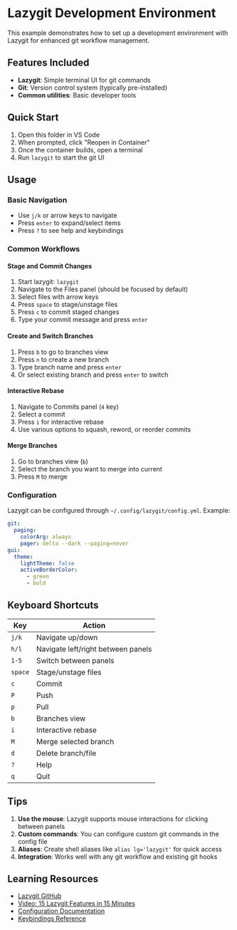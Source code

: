 # Lazygit Development Environment

This example demonstrates how to set up a development environment with Lazygit for enhanced git workflow management.

## Features Included

- **Lazygit**: Simple terminal UI for git commands
- **Git**: Version control system (typically pre-installed)
- **Common utilities**: Basic developer tools

## Quick Start

1. Open this folder in VS Code
2. When prompted, click "Reopen in Container"
3. Once the container builds, open a terminal
4. Run `lazygit` to start the git UI

## Usage

### Basic Navigation
- Use `j/k` or arrow keys to navigate
- Press `enter` to expand/select items
- Press `?` to see help and keybindings

### Common Workflows

#### Stage and Commit Changes
1. Start lazygit: `lazygit`
2. Navigate to the Files panel (should be focused by default)
3. Select files with arrow keys
4. Press `space` to stage/unstage files
5. Press `c` to commit staged changes
6. Type your commit message and press `enter`

#### Create and Switch Branches
1. Press `b` to go to branches view
2. Press `n` to create a new branch
3. Type branch name and press `enter`
4. Or select existing branch and press `enter` to switch

#### Interactive Rebase
1. Navigate to Commits panel (`4` key)
2. Select a commit
3. Press `i` for interactive rebase
4. Use various options to squash, reword, or reorder commits

#### Merge Branches
1. Go to branches view (`b`)
2. Select the branch you want to merge into current
3. Press `M` to merge

### Configuration

Lazygit can be configured through `~/.config/lazygit/config.yml`. Example:

```yaml
git:
  paging:
    colorArg: always
    pager: delta --dark --paging=never
gui:
  theme:
    lightTheme: false
    activeBorderColor:
      - green
      - bold
```

## Keyboard Shortcuts

| Key | Action |
|-----|--------|
| `j/k` | Navigate up/down |
| `h/l` | Navigate left/right between panels |
| `1-5` | Switch between panels |
| `space` | Stage/unstage files |
| `c` | Commit |
| `P` | Push |
| `p` | Pull |
| `b` | Branches view |
| `i` | Interactive rebase |
| `M` | Merge selected branch |
| `d` | Delete branch/file |
| `?` | Help |
| `q` | Quit |

## Tips

1. **Use the mouse**: Lazygit supports mouse interactions for clicking between panels
2. **Custom commands**: You can configure custom git commands in the config file
3. **Aliases**: Create shell aliases like `alias lg='lazygit'` for quick access
4. **Integration**: Works well with any git workflow and existing git hooks

## Learning Resources

- [Lazygit GitHub](https://github.com/jesseduffield/lazygit)
- [Video: 15 Lazygit Features in 15 Minutes](https://youtu.be/CPLdltN7wgE)
- [Configuration Documentation](https://github.com/jesseduffield/lazygit/blob/master/docs/Config.md)
- [Keybindings Reference](https://github.com/jesseduffield/lazygit/blob/master/docs/keybindings)
